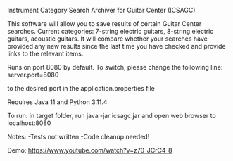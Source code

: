 Instrument Category Search Archiver for Guitar Center (ICSAGC)

This software will allow you to save results of certain Guitar Center searches.
Current categories: 7-string electric guitars, 8-string electric guitars, acoustic guitars.
It will compare whether your searches have provided any new results since the last time you have checked and provide links to the relevant items.

Runs on port 8080 by default. To switch, please change the following line: 
server.port=8080

to the desired port in the application.properties file


Requires Java 11 and Python 3.11.4

To run: in target folder, run java -jar icsagc.jar
and open web browser to localhost:8080

Notes:
-Tests not written
-Code cleanup needed!

Demo:
https://www.youtube.com/watch?v=z70_JCrC4_8
